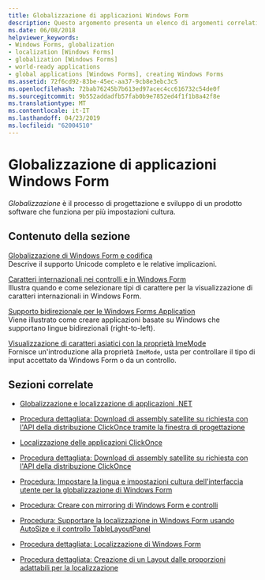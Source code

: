 ```yaml
---
title: Globalizzazione di applicazioni Windows Form
description: Questo argomento presenta un elenco di argomenti correlati alla globalizzazione di applicazioni Windows Form.
ms.date: 06/08/2018
helpviewer_keywords:
- Windows Forms, globalization
- localization [Windows Forms]
- globalization [Windows Forms]
- world-ready applications
- global applications [Windows Forms], creating Windows Forms
ms.assetid: 72f6cd92-83be-45ec-aa37-9cb8e3ebc3c5
ms.openlocfilehash: 72bab76245b7b613ed97acec4cc616732c54de0f
ms.sourcegitcommit: 9b552addadfb57fab0b9e7852ed4f1f1b8a42f8e
ms.translationtype: MT
ms.contentlocale: it-IT
ms.lasthandoff: 04/23/2019
ms.locfileid: "62004510"
---
```

# <a name="globalizing-windows-forms-applications"></a>Globalizzazione di applicazioni Windows Form

*Globalizzazione* è il processo di progettazione e sviluppo di un prodotto software che funziona per più impostazioni cultura.

## <a name="in-this-section"></a>Contenuto della sezione

[Globalizzazione di Windows Form e codifica](encoding-and-windows-forms-globalization.md)  
Descrive il supporto Unicode completo e le relative implicazioni.

[Caratteri internazionali nei controlli e in Windows Form](international-fonts-in-windows-forms-and-controls.md)  
Illustra quando e come selezionare tipi di carattere per la visualizzazione di caratteri internazionali in Windows Form.

[Supporto bidirezionale per le Windows Forms Application](bi-directional-support-for-windows-forms-applications.md)  
Viene illustrato come creare applicazioni basate su Windows che supportano lingue bidirezionali (right-to-left).

[Visualizzazione di caratteri asiatici con la proprietà ImeMode](display-of-asian-characters-with-the-imemode-property.md)  
Fornisce un'introduzione alla proprietà `ImeMode`, usta per controllare il tipo di input accettato da Windows Form o da un controllo.

## <a name="related-sections"></a>Sezioni correlate

- [Globalizzazione e localizzazione di applicazioni .NET](../../../standard/globalization-localization/index.md)

- [Procedura dettagliata: Download di assembly satellite su richiesta con l'API della distribuzione ClickOnce tramite la finestra di progettazione](/visualstudio/deployment/walkthrough-downloading-satellite-assemblies-on-demand-with-the-clickonce-deployment-api-using-the-designer)

- [Localizzazione delle applicazioni ClickOnce](/visualstudio/deployment/localizing-clickonce-applications)

- [Procedura dettagliata: Download di assembly satellite su richiesta con l'API della distribuzione ClickOnce](/visualstudio/deployment/walkthrough-downloading-satellite-assemblies-on-demand-with-the-clickonce-deployment-api)

- [Procedura: Impostare la lingua e impostazioni cultura dell'interfaccia utente per la globalizzazione di Windows Form](https://docs.microsoft.com/previous-versions/visualstudio/visual-studio-2010/b28bx3bh(v=vs.100))

- [Procedura: Creare con mirroring di Windows Form e controlli](https://docs.microsoft.com/previous-versions/visualstudio/visual-studio-2010/xwbz5ws0(v=vs.100))

- [Procedura: Supportare la localizzazione in Windows Form usando AutoSize e il controllo TableLayoutPanel](https://docs.microsoft.com/previous-versions/visualstudio/visual-studio-2010/1zkt8b33(v=vs.100))

- [Procedura dettagliata: Localizzazione di Windows Form](https://docs.microsoft.com/previous-versions/visualstudio/visual-studio-2010/y99d1cd3(v=vs.100))

- [Procedura dettagliata: Creazione di un Layout dalle proporzioni adattabili per la localizzazione](https://docs.microsoft.com/previous-versions/visualstudio/visual-studio-2010/7k9fa71y(v=vs.100))
